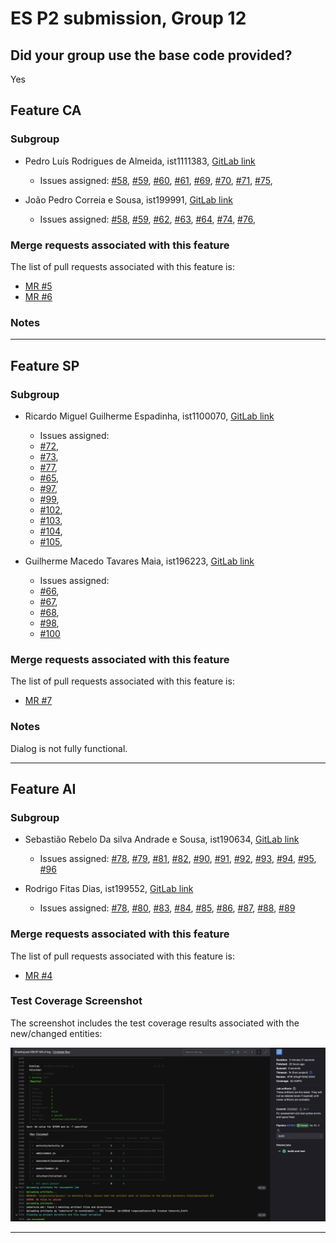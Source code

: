 # ES P2 submission, Group 12

## Did your group use the base code provided?

Yes

## Feature CA

### Subgroup
 - Pedro Luís Rodrigues de Almeida, ist1111383, [GitLab link](https://gitlab.rnl.tecnico.ulisboa.pt/ist1111383)
   + Issues assigned: [#58](https://gitlab.rnl.tecnico.ulisboa.pt/es/es24-12/-/issues/58),
                      [#59](https://gitlab.rnl.tecnico.ulisboa.pt/es/es24-12/-/issues/59),
                      [#60](https://gitlab.rnl.tecnico.ulisboa.pt/es/es24-12/-/issues/60),
                      [#61](https://gitlab.rnl.tecnico.ulisboa.pt/es/es24-12/-/issues/61),
                      [#69](https://gitlab.rnl.tecnico.ulisboa.pt/es/es24-12/-/issues/69),
                      [#70](https://gitlab.rnl.tecnico.ulisboa.pt/es/es24-12/-/issues/70),
                      [#71](https://gitlab.rnl.tecnico.ulisboa.pt/es/es24-12/-/issues/71),
                      [#75](https://gitlab.rnl.tecnico.ulisboa.pt/es/es24-12/-/issues/75),


 - João Pedro Correia e Sousa, ist199991, [GitLab link](https://gitlab.rnl.tecnico.ulisboa.pt/ist199991)
   + Issues assigned: [#58](https://gitlab.rnl.tecnico.ulisboa.pt/es/es24-12/-/issues/58),
                      [#59](https://gitlab.rnl.tecnico.ulisboa.pt/es/es24-12/-/issues/59),
                      [#62](https://gitlab.rnl.tecnico.ulisboa.pt/es/es24-12/-/issues/62),
                      [#63](https://gitlab.rnl.tecnico.ulisboa.pt/es/es24-12/-/issues/63),
                      [#64](https://gitlab.rnl.tecnico.ulisboa.pt/es/es24-12/-/issues/64),
                      [#74](https://gitlab.rnl.tecnico.ulisboa.pt/es/es24-12/-/issues/74),
                      [#76](https://gitlab.rnl.tecnico.ulisboa.pt/es/es24-12/-/issues/76),
 
### Merge requests associated with this feature

The list of pull requests associated with this feature is:

 - [MR #5](https://gitlab.rnl.tecnico.ulisboa.pt/es/es24-12/-/merge_requests/5)
 - [MR #6](https://gitlab.rnl.tecnico.ulisboa.pt/es/es24-12/-/merge_requests/6)

### Notes

---

## Feature SP

### Subgroup
 - Ricardo Miguel Guilherme Espadinha, ist1100070, [GitLab link](https://gitlab.rnl.tecnico.ulisboa.pt/ist1100070)
   + Issues assigned: 
   + [#72](https://github.chttps://gitlab.rnl.tecnico.ulisboa.pt/es/es24-12/-/issues/72),
   + [#73](https://github.chttps://gitlab.rnl.tecnico.ulisboa.pt/es/es24-12/-/issues/73),
   + [#77](https://github.chttps://gitlab.rnl.tecnico.ulisboa.pt/es/es24-12/-/issues/77),
   + [#65](https://github.chttps://gitlab.rnl.tecnico.ulisboa.pt/es/es24-12/-/issues/65),
   + [#97](https://github.chttps://gitlab.rnl.tecnico.ulisboa.pt/es/es24-12/-/issues/97),
   + [#99](https://github.chttps://gitlab.rnl.tecnico.ulisboa.pt/es/es24-12/-/issues/99),
   + [#102](https://github.chttps://gitlab.rnl.tecnico.ulisboa.pt/es/es24-12/-/issues/102),
   + [#103](https://github.chttps://gitlab.rnl.tecnico.ulisboa.pt/es/es24-12/-/issues/103),
   + [#104](https://github.chttps://gitlab.rnl.tecnico.ulisboa.pt/es/es24-12/-/issues/104),
   + [#105](https://github.chttps://gitlab.rnl.tecnico.ulisboa.pt/es/es24-12/-/issues/105),


 - Guilherme Macedo Tavares Maia, ist196223, [GitLab link](https://gitlab.rnl.tecnico.ulisboa.pt/ist196223)
   + Issues assigned: 
   + [#66](https://github.chttps://gitlab.rnl.tecnico.ulisboa.pt/es/es24-12/-/issues/66), 
   + [#67](https://github.chttps://gitlab.rnl.tecnico.ulisboa.pt/es/es24-12/-/issues/67),
   + [#68](https://github.chttps://gitlab.rnl.tecnico.ulisboa.pt/es/es24-12/-/issues/68),
   + [#98](https://github.chttps://gitlab.rnl.tecnico.ulisboa.pt/es/es24-12/-/issues/98),
   + [#100](https://github.chttps://gitlab.rnl.tecnico.ulisboa.pt/es/es24-12/-/issues/100)
 
### Merge requests associated with this feature

The list of pull requests associated with this feature is:

 - [MR #7](https://gitlab.rnl.tecnico.ulisboa.pt/es/es24-12/-/merge_requests/7)


### Notes

Dialog is not fully functional.

---

## Feature AI

### Subgroup
- Sebastião Rebelo Da silva Andrade e Sousa, ist190634, [GitLab link](https://gitlab.rnl.tecnico.ulisboa.pt/ist190634)
    + Issues assigned: [#78](https://gitlab.rnl.tecnico.ulisboa.pt/es/es24-12/-/issues/78),
      [#79](https://gitlab.rnl.tecnico.ulisboa.pt/es/es24-12/-/issues/79),
      [#81](https://gitlab.rnl.tecnico.ulisboa.pt/es/es24-12/-/issues/81), 
      [#82](https://gitlab.rnl.tecnico.ulisboa.pt/es/es24-12/-/issues/82),
      [#90](https://gitlab.rnl.tecnico.ulisboa.pt/es/es24-12/-/issues/90),
      [#91](https://gitlab.rnl.tecnico.ulisboa.pt/es/es24-12/-/issues/91),
      [#92](https://gitlab.rnl.tecnico.ulisboa.pt/es/es24-12/-/issues/92),
      [#93](https://gitlab.rnl.tecnico.ulisboa.pt/es/es24-12/-/issues/93),
      [#94](https://gitlab.rnl.tecnico.ulisboa.pt/es/es24-12/-/issues/94),
      [#95](https://gitlab.rnl.tecnico.ulisboa.pt/es/es24-12/-/issues/95),
      [#96](https://gitlab.rnl.tecnico.ulisboa.pt/es/es24-12/-/issues/96)


- Rodrigo Fitas Dias, ist199552, [GitLab link](https://gitlab.rnl.tecnico.ulisboa.pt/ist199552)
    + Issues assigned: [#78](https://gitlab.rnl.tecnico.ulisboa.pt/es/es24-12/-/issues/78),
      [#80](https://gitlab.rnl.tecnico.ulisboa.pt/es/es24-12/-/issues/80),
      [#83](https://gitlab.rnl.tecnico.ulisboa.pt/es/es24-12/-/issues/81),
      [#84](https://gitlab.rnl.tecnico.ulisboa.pt/es/es24-12/-/issues/82),
      [#85](https://gitlab.rnl.tecnico.ulisboa.pt/es/es24-12/-/issues/90),
      [#86](https://gitlab.rnl.tecnico.ulisboa.pt/es/es24-12/-/issues/91),
      [#87](https://gitlab.rnl.tecnico.ulisboa.pt/es/es24-12/-/issues/92),
      [#88](https://gitlab.rnl.tecnico.ulisboa.pt/es/es24-12/-/issues/93),
      [#89](https://gitlab.rnl.tecnico.ulisboa.pt/es/es24-12/-/issues/94)

### Merge requests associated with this feature

The list of pull requests associated with this feature is:

- [MR #4](https://gitlab.rnl.tecnico.ulisboa.pt/es/es24-12/-/merge_requests/4)

### Test Coverage Screenshot

The screenshot includes the test coverage results associated with the new/changed entities:

![Test Coverage Screenshot](./images/MR_4.png)

---